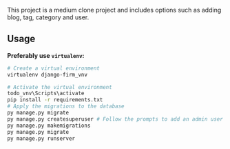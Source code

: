 This project is a medium clone project and includes options such as adding blog, tag, category and user.

## Usage

**Preferably use `virtualenv`:**

```bash
# Create a virtual environment
virtualenv django-firm_vnv

# Activate the virtual environment
todo_vnv\Scripts\activate
pip install -r requirements.txt
# Apply the migrations to the database 
py manage.py migrate 
py manage.py createsuperuser # Follow the prompts to add an admin user
py manage.py makemigrations
py manage.py migrate
py manage.py runserver   		
```
